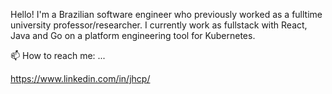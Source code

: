 Hello! I'm a Brazilian software engineer who previously worked as a fulltime university professor/researcher. I currently work as fullstack with React, Java and Go on a platform engineering tool for Kubernetes.

📫 How to reach me: ...

https://www.linkedin.com/in/jhcp/

<!--
**jhcp/jhcp** is a ✨ _special_ ✨ repository because its `README.md` (this file) appears on your GitHub profile.

Here are some ideas to get you started:

- 🔭 I’m currently working on ...
- 🌱 I’m currently learning ...
- 👯 I’m looking to collaborate on ...
- 🤔 I’m looking for help with ...
- 💬 Ask me about ...
- 📫 How to reach me: ...
- 😄 Pronouns: ...
- ⚡ Fun fact: ...
-->
